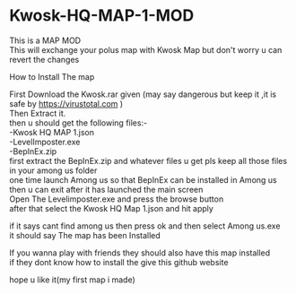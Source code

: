 # Kwosk-HQ-MAP-1-MOD
This is a MAP MOD    
This will exchange your polus map with Kwosk Map
but don't worry u can revert the changes

How to Install The map

First Download the Kwosk.rar given (may say dangerous but keep it ,it is safe by https://virustotal.com )  
Then Extract it.  
then u should get the following files:-  
    -Kwosk HQ MAP 1.json  
    -LevelImposter.exe   
    -BepInEx.zip  
first extract the BepInEx.zip and whatever files u get pls keep all those files in your among us folder      
one time launch Among us so that BepInEx can be installed in Among us      
then u can exit after it has launched the main screen     
Open The Levelimposter.exe and press the browse button    
after that select the Kwosk HQ Map 1.json and hit apply   


if it says cant find among us then press ok and then select Among us.exe    
it should say The map has been Installed   

If you wanna play with friends they should also have this map installed   
if they dont know how to install the give this github website

hope u like it(my first map i made)
